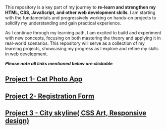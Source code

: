 This repository is a key part of my journey to <b>re-learn and strengthen my HTML, CSS, JavaScript, and other web development skills</b>. I am starting with the fundamentals and progressively working on hands-on projects to solidify my understanding and gain practical experience.

As I continue through my learning path, I am excited to build and experiment with new concepts, focusing on both mastering the theory and applying it in real-world scenarios. This repository will serve as a collection of my learning projects, showcasing my progress as I explore and refine my skills in web development.

<p><em><strong>Please note all links mentioned below are clickable</strong></em></p>
<h2><a href="https://ananya88.github.io/Learning_Projects/Cat_Photo_App/">Project 1- Cat Photo App</a></h2>
<h2><a href= "https://ananya88.github.io/Learning_Projects/Registration_Form/">Project 2- Registration Form</a></h2?>
<h2><a href= "https://ananya88.github.io/Learning_Projects/City_Skyline_CSS_Art/">Project 3 - City skyline( CSS Art, Responsive design) </a></h2?>

